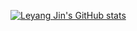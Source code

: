 [![Leyang Jin's GitHub stats](https://github-readme-stats.vercel.app/api?username=leyangjin&count_private=true&show_icons=true&theme=gruvbox_light&hide=stars)](https://github.com/anuraghazra/github-readme-stats)



